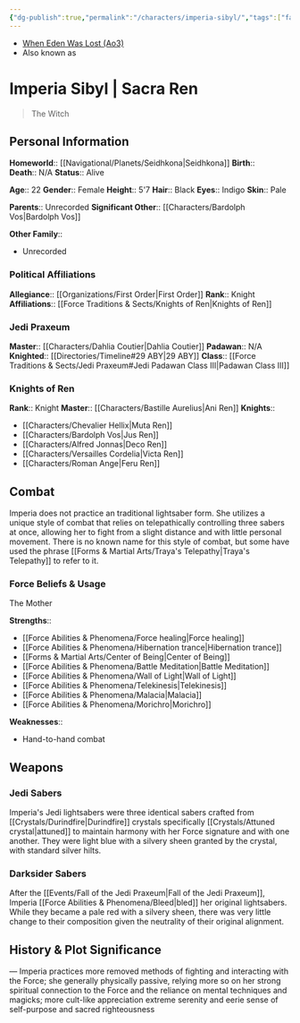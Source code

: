 ```yaml
---
{"dg-publish":true,"permalink":"/characters/imperia-sibyl/","tags":["fallenjedi","firstorder","knightsofren","jedipraxeum","jediknight","forcesensitive","unfinished","trayas"]}
---
```


- [When Eden Was Lost (Ao3)](https://archiveofourown.org/works/19334440/chapters/45992584)
- Also known as
# Imperia Sibyl | Sacra Ren
>The Witch

## Personal Information

**Homeworld**::  [[Navigational/Planets/Seidhkona\|Seidhkona]]
**Birth**::  
**Death**::  N/A
**Status**::  Alive

**Age**::  22
**Gender**::  Female 
**Height**::  5'7
**Hair**::  Black
**Eyes**::  Indigo
**Skin**::  Pale

**Parents**::  Unrecorded 
**Significant Other**::  [[Characters/Bardolph Vos\|Bardolph Vos]]

**Other Family**::
- Unrecorded

### Political Affiliations

**Allegiance**::  [[Organizations/First Order\|First Order]]
**Rank**::  Knight
**Affiliations**::  [[Force Traditions & Sects/Knights of Ren\|Knights of Ren]]

### Jedi Praxeum

**Master**::  [[Characters/Dahlia Coutier\|Dahlia Coutier]]
**Padawan**::  N/A
**Knighted**::  [[Directories/Timeline#29 ABY\|29 ABY]]
**Class**::  [[Force Traditions & Sects/Jedi Praxeum#Jedi Padawan Class III\|Padawan Class III]]

### Knights of Ren

**Rank**::  Knight
**Master**::  [[Characters/Bastille Aurelius\|Ani Ren]]
**Knights**::
- [[Characters/Chevalier Hellix\|Muta Ren]]
- [[Characters/Bardolph Vos\|Jus Ren]]
- [[Characters/Alfred Jonnas\|Deco Ren]]
- [[Characters/Versailles Cordelia\|Victa Ren]]
- [[Characters/Roman Ange\|Feru Ren]]

## Combat

Imperia does not practice an traditional lightsaber form. She utilizes a unique style of combat that relies on telepathically controlling three sabers at once, allowing her to fight from a slight distance and with little personal movement. There is no known name for this style of combat, but some have used the phrase [[Forms & Martial Arts/Traya's Telepathy\|Traya's Telepathy]] to refer to it. 

### Force Beliefs & Usage

The Mother

**Strengths**::
- [[Force Abilities & Phenomena/Force healing\|Force healing]]
- [[Force Abilities & Phenomena/Hibernation trance\|Hibernation trance]]
- [[Forms & Martial Arts/Center of Being\|Center of Being]]
- [[Force Abilities & Phenomena/Battle Meditation\|Battle Meditation]]
- [[Force Abilities & Phenomena/Wall of Light\|Wall of Light]]
- [[Force Abilities & Phenomena/Telekinesis\|Telekinesis]]
- [[Force Abilities & Phenomena/Malacia\|Malacia]]
- [[Force Abilities & Phenomena/Morichro\|Morichro]]

**Weaknesses**::
- Hand-to-hand combat

## Weapons

### Jedi Sabers

Imperia's Jedi lightsabers were three identical sabers crafted from [[Crystals/Durindfire\|Durindfire]] crystals specifically [[Crystals/Attuned crystal\|attuned]] to maintain harmony with her Force signature and with one another. They were light blue with a silvery sheen granted by the crystal, with standard silver hilts. 

### Darksider Sabers

After the [[Events/Fall of the Jedi Praxeum\|Fall of the Jedi Praxeum]], Imperia [[Force Abilities & Phenomena/Bleed\|bled]] her original lightsabers. While they became a pale red with a silvery sheen, there was very little change to their composition given the neutrality of their original alignment. 

## History & Plot Significance

— Imperia practices more removed methods of fighting and interacting with the Force; she generally physically passive, relying more so on her strong spiritual connection to the Force and the reliance on mental techniques and magicks; more cult-like appreciation
extreme serenity and eerie sense of self-purpose and sacred righteousness